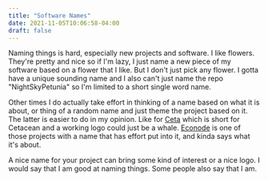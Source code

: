 ```yaml
---
title: "Software Names"
date: 2021-11-05T10:06:58-04:00
draft: false
---
```


Naming things is hard, especially new projects and software.
I like flowers. They're pretty and nice so if I'm lazy, I just name a new piece
of my software based on a flower that I like. But I don't just pick any flower.
I gotta have a unique sounding name and I also can't just name the repo
"NightSkyPetunia" so I'm limited to a short single word name.

Other times I do actually take effort in thinking of a name based on what it is about,
or thing of a random name and just theme the project based on it. The latter
is easier to do in my opinion. Like for [Ceta](https://github.com/TorchedSammy/Ceta)
which is short for Cetacean and a working logo could just be a whale.
[Econode](https://github.com/TorchedSammy/Econode) is one of those projects with a
name that has effort put into it, and kinda says what it's about.

A nice name for your project can bring some kind of interest or a nice logo.
I would say that I am good at naming things. Some people also say that I am.

